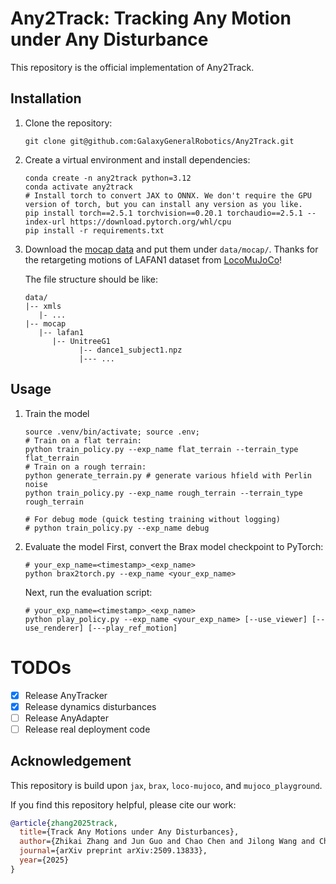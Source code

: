 # Any2Track: Tracking Any Motion under Any Disturbance

This repository is the official implementation of Any2Track.

## Installation ##

1. Clone the repository:
   ```shell
   git clone git@github.com:GalaxyGeneralRobotics/Any2Track.git
   ```

2. Create a virtual environment and install dependencies:
   ```shell
   conda create -n any2track python=3.12
   conda activate any2track
   # Install torch to convert JAX to ONNX. We don't require the GPU version of torch, but you can install any version as you like.
   pip install torch==2.5.1 torchvision==0.20.1 torchaudio==2.5.1 --index-url https://download.pytorch.org/whl/cpu
   pip install -r requirements.txt
   ```

5. Download the [mocap data](https://huggingface.co/datasets/robfiras/loco-mujoco-datasets/tree/main/Lafan1/mocap/UnitreeG1) and put them under `data/mocap/`. Thanks for the retargeting motions of LAFAN1 dataset from [LocoMuJoCo](https://github.com/robfiras/loco-mujoco/)!

   The file structure should be like:

   ```
   data/
   |-- xmls
      |- ...
   |-- mocap
      |-- lafan1
         |-- UnitreeG1
               |-- dance1_subject1.npz
               |--- ...
   ```

## Usage ##

1. Train the model
   ```shell
   source .venv/bin/activate; source .env;
   # Train on a flat terrain:
   python train_policy.py --exp_name flat_terrain --terrain_type flat_terrain
   # Train on a rough terrain:
   python generate_terrain.py # generate various hfield with Perlin noise
   python train_policy.py --exp_name rough_terrain --terrain_type rough_terrain
   
   # For debug mode (quick testing training without logging)
   # python train_policy.py --exp_name debug 
   ```

2. Evaluate the model
   First, convert the Brax model checkpoint to PyTorch:
   ```shell
   # your_exp_name=<timestamp>_<exp_name>
   python brax2torch.py --exp_name <your_exp_name>
   ```

   Next, run the evaluation script:
   
   ```shell
   # your_exp_name=<timestamp>_<exp_name>
   python play_policy.py --exp_name <your_exp_name> [--use_viewer] [--use_renderer] [---play_ref_motion]
   ```

# TODOs

- [x] Release AnyTracker
- [x] Release dynamics disturbances
- [ ] Release AnyAdapter
- [ ] Release real deployment code
   
## Acknowledgement

This repository is build upon `jax`, `brax`, `loco-mujoco`, and `mujoco_playground`.

If you find this repository helpful, please cite our work:

```bibtex
@article{zhang2025track,
  title={Track Any Motions under Any Disturbances},
  author={Zhikai Zhang and Jun Guo and Chao Chen and Jilong Wang and Chenghuai Lin and Yunrui Lian and Han Xue and Zhenrong Wang and Maoqi Liu and Huaping Liu and He Wang and Li Yi},
  journal={arXiv preprint arXiv:2509.13833},
  year={2025}
}
```